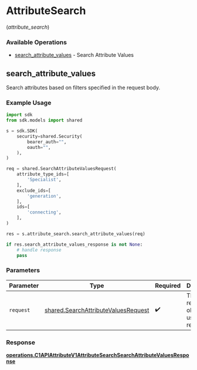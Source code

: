 # AttributeSearch
(*attribute_search*)

### Available Operations

* [search_attribute_values](#search_attribute_values) - Search Attribute Values

## search_attribute_values

Search attributes based on filters specified in the request body.

### Example Usage

```python
import sdk
from sdk.models import shared

s = sdk.SDK(
    security=shared.Security(
        bearer_auth="",
        oauth="",
    ),
)

req = shared.SearchAttributeValuesRequest(
    attribute_type_ids=[
        'Specialist',
    ],
    exclude_ids=[
        'generation',
    ],
    ids=[
        'connecting',
    ],
)

res = s.attribute_search.search_attribute_values(req)

if res.search_attribute_values_response is not None:
    # handle response
    pass
```

### Parameters

| Parameter                                                                                  | Type                                                                                       | Required                                                                                   | Description                                                                                |
| ------------------------------------------------------------------------------------------ | ------------------------------------------------------------------------------------------ | ------------------------------------------------------------------------------------------ | ------------------------------------------------------------------------------------------ |
| `request`                                                                                  | [shared.SearchAttributeValuesRequest](../../models/shared/searchattributevaluesrequest.md) | :heavy_check_mark:                                                                         | The request object to use for the request.                                                 |


### Response

**[operations.C1APIAttributeV1AttributeSearchSearchAttributeValuesResponse](../../models/operations/c1apiattributev1attributesearchsearchattributevaluesresponse.md)**

